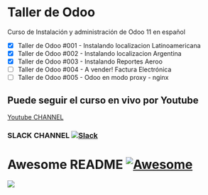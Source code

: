 # Taller de Odoo
Curso de Instalación y administración de Odoo 11 en español

- [x]  Taller de Odoo #001 - Instalando localizacion Latinoamericana
- [x]  Taller de Odoo #002 - Instalando localizacion Argentina
- [x]  Taller de Odoo #003 - Instalando Reportes Aeroo
- [ ]  Taller de Odoo #004 - A vender! Factura Electrónica
- [ ]  Taller de Odoo #005 - Odoo en modo proxy - nginx

## Puede seguir el curso en vivo por Youtube 
[Youtube CHANNEL](https://www.youtube.com/user/martinjavierllanos)

### SLACK CHANNEL [![Slack](https://cdn.brandfolder.io/5H442O3W/as/6c5cx0st/Slack%20RGB.png?height=32)](https://taller-de-odoo.slack.com)


# Awesome README [![Awesome](https://cdn.brandfolder.io/5H442O3W/as/6c5cx0st/Slack%20RGB.png?height=24)](https://github.com/sindresorhus/awesome)




![](https://odoocdn.com/openerp_website/static/src/img/assets/png/odoo_community_member_rgb.png)

